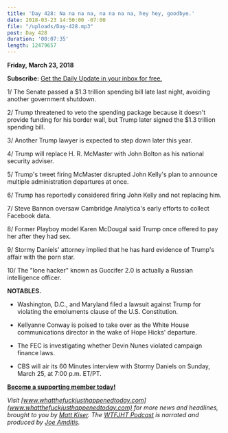 ```yaml
---
title: 'Day 428: Na na na na, na na na na, hey hey, goodbye.'
date: 2018-03-23 14:50:00 -07:00
file: "/uploads/Day-428.mp3"
post: Day 428
duration: '00:07:35'
length: 12479657
---
```


**Friday, March 23, 2018**

**Subscribe:** [Get the Daily Update in your inbox for free.](https://whatthefuckjusthappenedtoday.com/subscribe/)

1/ The Senate passed a $1.3 trillion spending bill late last night, avoiding another government shutdown.

2/ Trump threatened to veto the spending package because it doesn't provide funding for his border wall, but Trump later signed the $1.3 trillion spending bill.

3/ Another Trump lawyer is expected to step down later this year.

4/ Trump will replace H. R. McMaster with John Bolton as his national security adviser.

5/ Trump's tweet firing McMaster disrupted John Kelly's plan to announce multiple administration departures at once.

6/ Trump has reportedly considered firing John Kelly and not replacing him.

7/ Steve Bannon oversaw Cambridge Analytica's early efforts to collect Facebook data.

8/ Former Playboy model Karen McDougal said Trump once offered to pay her after they had sex.

9/ Stormy Daniels' attorney implied that he has hard evidence of Trump's affair with the porn star.

10/ The "lone hacker" known as Guccifer 2.0 is actually a Russian intelligence officer.

**NOTABLES.**

* Washington, D.C., and Maryland filed a lawsuit against Trump for violating the emoluments clause of the U.S. Constitution.

* Kellyanne Conway is poised to take over as the White House communications director in the wake of Hope Hicks' departure.

* The FEC is investigating whether Devin Nunes violated campaign finance laws.

* CBS will air its 60 Minutes interview with Stormy Daniels on Sunday, March 25, at 7:00 p.m. ET/PT.

**[Become a supporting member today!](https://whatthefuckjusthappenedtoday.com/membership/?utm_source=2017\+Donors&utm_campaign=8dccd905d9-&utm_medium=email&utm_term=0_3bd36f654c-8dccd905d9-169730397)**

*Visit [www.whatthefuckjusthappenedtoday.com](www.whatthefuckjusthappenedtoday.com) for more news and headlines, brought to you by [Matt Kiser](https://twitter.com/Matt_Kiser). The [WTFJHT Podcast](https://whatthefuckjusthappenedtoday.com/podcasts/) is narrated and produced by [Joe Amditis](https://twitter.com/jsamditis).*